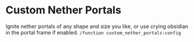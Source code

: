 # Custom Nether Portals

Ignite nether portals of any shape and size you like, or use crying obsidian in the portal frame if enabled. `/function custom_nether_portals:config`
